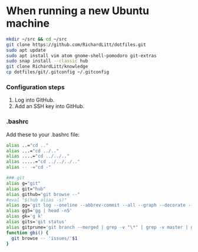 # When running a new Ubuntu machine

```sh
mkdir ~/src && cd ~/src
git clone https://github.com/RichardLitt/dotfiles.git
sudo apt update
sudo apt install vim atom gnome-shell-pomodoro git-extras
sudo snap install --classic hub
git clone RichardLitt/knowledge
cp dotfiles/git/.gitconfig ~/.gitconfig
```

### Configuration steps

1. Log into GitHub.
2. Add an SSH key into GitHub.

### .bashrc

Add these to your .bashrc file:

```sh
alias ..="cd .."
alias ...="cd ../.."
alias ....="cd ../../.."
alias .....="cd ../../../.."
alias -- -="cd -"

### git
alias g="git"
alias git="hub"
alias github="git browse --"
#eval "$(hub alias -s)"
alias gg='git log --oneline --abbrev-commit --all --graph --decorate --color'
alias gg5='gg | head -n5'
alias gk='g k'
alias gits='git status'
alias gitprune='git branch --merged | grep -v "\*" | grep -v master | grep -v dev | xargs -n 1 git branch -d'
function gbi() {
  git browse -- 'issues/'$1
}
```
